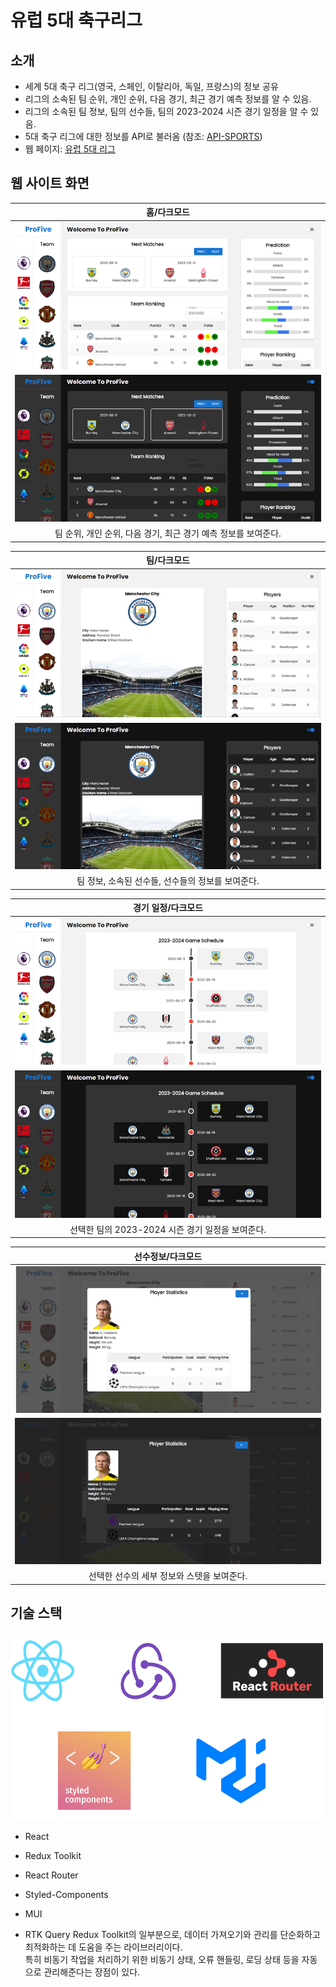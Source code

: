 # 유럽 5대 축구리그

## 소개
- 세계 5대 축구 리그(영국, 스페인, 이탈리아, 독일, 프랑스)의 정보 공유
- 리그의 소속된 팀 순위, 개인 순위, 다음 경기, 최근 경기 예측 정보를 알 수 있음.
- 리그의 소속된 팀 정보, 팀의 선수들, 팀의 2023-2024 시즌 경기 일정을 알 수 있음.
- 5대 축구 리그에 대한 정보를 API로 불러옴 (참조: [API-SPORTS][api-sports])
- 웹 페이지: [유럽 5대 리그][pro-five]

## 웹 사이트 화면
|            홈/다크모드         |
| :----------------------------: |
|   <img src="images/main.png">  |
| <img src="images/mainDark.png">|
| 팀 순위, 개인 순위, 다음 경기, 최근 경기 예측 정보를 보여준다.|

|              팀/다크모드            |
| :---------------------------------: |
|   <img src="images/teamInfo.png">   |
| <img src="images/teamInfoDark.png"> |
| 팀 정보, 소속된 선수들, 선수들의 정보를 보여준다.|


|            경기 일정/다크모드          |
| :-------------------------------------: |
|   <img src="images/gameSchedule.png">   |
| <img src="images/gameScheduleDark.png"> |
| 선택한 팀의 2023-2024 시즌 경기 일정을 보여준다.|

|          선수정보/다크모드       |
| :-------------------------------: |
|   <img src="images/player.png">   |
| <img src="images/playerDark.png"> |
| 선택한 선수의 세부 정보와 스텟을 보여준다. |

## 기술 스택
<img src="images/tech_stack.png" width="500px" height="300px">

- React
- Redux Toolkit
- React Router
- Styled-Components
- MUI
- RTK Query
Redux Toolkit의 일부분으로, 데이터 가져오기와 관리를 단순화하고 최적화하는 데 도움을 주는 라이브러리이다. <br/>
특히 비동기 작업을 처리하기 위한 비동기 상태, 오류 핸들링, 로딩 상태 등을 자동으로 관리해준다는 장점이 있다.


  [api-sports]: <https://api-sports.io/>
  [pro-five]: <https://dooohun.github.io/soccer-info/>
